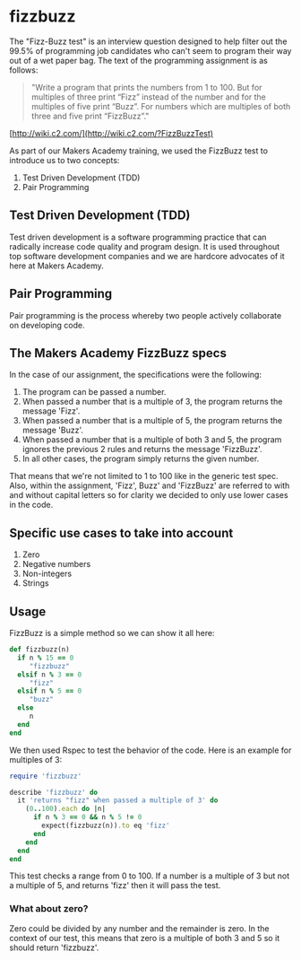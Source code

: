 # fizzbuzz

The "Fizz-Buzz test" is an interview question designed to help filter out the 99.5% of programming job candidates who can't seem to program their way out of a wet paper bag. The text of the programming assignment is as follows:
> "Write a program that prints the numbers from 1 to 100. But for multiples of three print “Fizz” instead of the number and for the multiples of five print “Buzz”. For numbers which are multiples of both three and five print “FizzBuzz”."

[http://wiki.c2.com/](http://wiki.c2.com/?FizzBuzzTest)

As part of our Makers Academy training, we used the FizzBuzz test to introduce us to two concepts:
1. Test Driven Development (TDD)
1. Pair Programming

## Test Driven Development (TDD)
Test driven development is a software programming practice that can radically increase code quality and program design. It is used throughout top software development companies and we are hardcore advocates of it here at Makers Academy.

## Pair Programming

Pair programming is the process whereby two people actively collaborate on developing code.

## The Makers Academy FizzBuzz specs

In the case of our assignment, the specifications were the following:

1. The program can be passed a number.
1. When passed a number that is a multiple of 3, the program returns the message 'Fizz'.
1. When passed a number that is a multiple of 5, the program returns the message 'Buzz'.
1. When passed a number that is a multiple of both 3 and 5, the program ignores the previous 2 rules and returns the message 'FizzBuzz'.
1. In all other cases, the program simply returns the given number.

That means that we're not limited to 1 to 100 like in the generic test spec. Also, within the assignment, 'Fizz', Buzz' and 'FizzBuzz' are referred to with and without capital letters so for clarity we decided to only use lower cases in the code.


## Specific use cases to take into account

1. Zero
1. Negative numbers
1. Non-integers
1. Strings

## Usage

FizzBuzz is a simple method so we can show it all here:

```ruby
def fizzbuzz(n)
  if n % 15 == 0
     "fizzbuzz"
  elsif n % 3 == 0
     "fizz"
  elsif n % 5 == 0
     "buzz"
  else
     n
  end
end
```

We then used Rspec to test the behavior of the code. Here is an example for multiples of 3:

```ruby
require 'fizzbuzz'

describe 'fizzbuzz' do
  it 'returns "fizz" when passed a multiple of 3' do
    (0..100).each do |n|
      if n % 3 == 0 && n % 5 != 0
        expect(fizzbuzz(n)).to eq 'fizz'
      end
    end
  end
end
```

This test checks a range from 0 to 100. If a number is a multiple of 3 but not a multiple of 5, and returns 'fizz' then it will pass the test.

### What about zero?

Zero could be divided by any number and the remainder is zero. In the context of our test, this means that zero is a multiple of both 3 and 5 so it should return 'fizzbuzz'.
